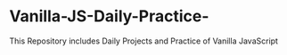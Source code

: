 # Vanilla-JS-Daily-Practice-
This Repository includes Daily Projects and Practice of Vanilla JavaScript  

